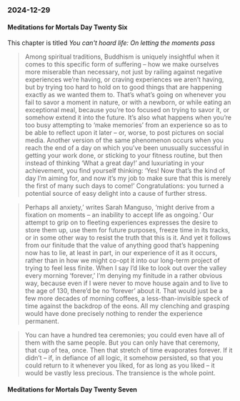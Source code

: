 ### 2024-12-29
#### Meditations for Mortals Day Twenty Six
This chapter is titled _You can't hoard life: On letting the moments pass_

> Among spiritual traditions, Buddhism is uniquely insightful when it comes to this specific form of suffering – how we make ourselves more miserable than necessary, not just by railing against negative experiences we’re having, or craving experiences we aren’t having, but by trying too hard to hold on to good things that are happening exactly as we wanted them to. That’s what’s going on whenever you fail to savor a moment in nature, or with a newborn, or while eating an exceptional meal, because you’re too focused on trying to savor it, or somehow extend it into the future. It’s also what happens when you’re too busy attempting to ‘make memories’ from an experience so as to be able to reflect upon it later – or, worse, to post pictures on social media. Another version of the same phenomenon occurs when you reach the end of a day on which you’ve been unusually successful in getting your work done, or sticking to your fitness routine, but then instead of thinking ‘What a great day!’ and luxuriating in your achievement, you find yourself thinking: ‘Yes! Now that’s the kind of day I’m aiming for, and now it’s my job to make sure that this is merely the first of many such days to come!’ Congratulations: you turned a potential source of easy delight into a cause of further stress.

> Perhaps all anxiety,’ writes Sarah Manguso, ‘might derive from a fixation on moments – an inability to accept life as ongoing.’ Our attempt to grip on to fleeting experiences expresses the desire to store them up, use them for future purposes, freeze time in its tracks, or in some other way to resist the truth that this is it. And yet it follows from our finitude that the value of anything good that’s happening now has to lie, at least in part, in our experience of it as it occurs, rather than in how we might co-opt it into our long-term project of trying to feel less finite. When I say I’d like to look out over the valley every morning ‘forever,’ I’m denying my finitude in a rather obvious way, because even if I were never to move house again and to live to the age of 130, there’d be no ‘forever’ about it. That would just be a few more decades of morning coffees, a less-than-invisible speck of time against the backdrop of the eons. All my clenching and grasping would have done precisely nothing to render the experience permanent.

> You can have a hundred tea ceremonies; you could even have all of them with the same people. But you can only have that ceremony, that cup of tea, once. Then that stretch of time evaporates forever. If it didn’t – if, in defiance of all logic, it somehow persisted, so that you could return to it whenever you liked, for as long as you liked – it would be vastly less precious. The transience is the whole point.
#### Meditations for Mortals Day Twenty Seven

